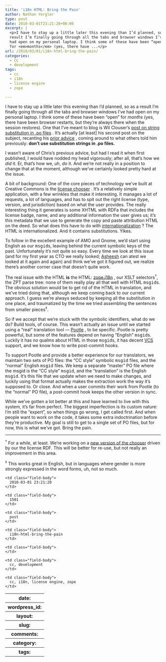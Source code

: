 ```yaml
---
title: 'i18n HTML: Bring the Pain'
author: Nathan Yergler
type: post
date: 2010-03-01T23:21:20+00:00
excerpt: |
  <p>I have to stay up a little later this evening than I’d planned, so as a
  result I’m finally going through all the tabs and browser windows I’ve
  had open on my personal laptop. I think some of these have been “open”
  for <em>months</em> (yes, there have ...</p>
url: /2010/03/01/i18n-html-bring-the-pain/
categories:
  - CC
  - development
tags:
  - cc
  - i18n
  - license engine
  - zope

---
```

I have to stay up a little later this evening than I’d planned, so as a result I’m finally going through all the tabs and browser windows I’ve had open on my personal laptop. I think some of these have been “open” for _months_ (yes, there have been browser restarts, but they’re always there when the session restores). One that I’ve meant to blog is Wil Clouser’s [post on string substitution in .po files][1] . It’s actually [at least] his second post on the subject, recanting his [prior advice][2] , coming around to what others told him previously: **don’t use substitution strings in .po files.**

I wasn’t aware of Chris’s previous advice, but had I read it when first published, I would have nodded my head vigorously; after all, that’s how we _did_ it. Er, that’s how we, uh, _do_ it. And we’re not really in a position to change that at the moment, although we’ve certainly looked pretty hard at the issue.

A bit of background: One of the core pieces of technology we’ve built at Creative Commons is the [license chooser][3] . It’s a relatively simple application, with a few wrinkles that make it interesting. It manages a lot of requests, a lot of languages, and has to spit out the right license (type, version, and jurisdiction) based on what the user provides. The really interesting thing it generates is some <span class="caps">XHTML</span> with RDFa that includes the license badge, name, and any additional information the user gives us; it’s this metadata that we use to generate the copy and paste attribution <span class="caps">HTML</span> on the deed. So what does this have to do with [internationalization][4] ? The <span class="caps">HTML</span> is internationalized. And it contains substitutions. Yikes.

To follow in the excellent example of <span class="caps">AMO</span> and Gnome, we’d start using English as our <tt class="docutils literal">msgid</tt>s, leaving behind the current symbolic keys of the past. Unfortunately it’s not quite so easy. Every time we look at this issue (and for my first year as <span class="caps">CTO</span> we really looked; [Asheesh][5]  can atest we looked at it again and again) and think we’ve got it figured out, we realize there’s another corner case that doesn’t quite work.

The real issue with the <span class="caps">HTML</span> **is** the <span class="caps">HTML</span>: [zope.i18n][6] , our <span class="caps">XSLT</span> selectors<sup>†</sup>, the <span class="caps">ZPT</span> parse tree: none of them really play all that well with <span class="caps">HTML</span> <tt class="docutils literal">msgid</tt>s. The obvious solution would be to get rid of the <span class="caps">HTML</span> in translation, and we’ve tried doing that, although we keep coming back to our current approach. I guess we’re always seduced by keeping all the substitution in one place, and traumatized by the time we tried assembling the sentences from smaller pieces<sup>‡</sup>.

So if we accept that we’re stuck with the symbolic identifiers, what do we do? Build tools, of course. This wasn’t actually an issue until we started using a “real” translation tool — [Pootle][7] , to be specific. Pootle is pretty powerful, but some of the features depend on having “English” <tt class="docutils literal">msgid</tt>s. Luckily it has no qualms about <span class="caps">HTML</span> in those <tt class="docutils literal">msgid</tt>s, it has decent [<span class="caps">VCS</span>][8]  support, and we know how to write post-commit hooks.

To support Pootle and provide a better experience for our translators, we maintain two sets of <span class="caps">PO</span> files: the “<span class="caps">CC</span> style” symbolic <tt class="docutils literal">msgid</tt> files, and the “normal” English <tt class="docutils literal">msgid</tt> files. We keep a separate “master” <span class="caps">PO</span> file where the msgid is the “<span class="caps">CC</span> style” <tt class="docutils literal">msgid</tt>, and the “translation” is the English <tt class="docutils literal">msgid</tt>. It’s this file that we update when we need to make changes, and luckily using that format actually makes the extraction work the way it’s supposed to. Or close. And when a user commits their work from Pootle (to the “normal” <span class="caps">PO</span> file), a post-commit hook keeps the other version in sync.

While we’ve gotten a lot better at this and have learned to live with this system, it’s far from perfect. The biggest imperfection is its custom nature: I’m still the “expert”, so when things go wrong, I get called first. And when people want to work on the code, it takes some extra indoctrination before they’re productive. My goal is still to get to a single set of <span class="caps">PO</span> files, but for now, this is what we’ve got. Bring the pain.

<hr class="docutils" />

<sup>†</sup> For a while, at least. We’re working on a [new version of the chooser][9]  driven by our the license <span class="caps">RDF</span>. This will be better for re-use, but not really an improvement in this area.

<sup>‡</sup> This works great in English, but in languages where gender is more strongly expressed in the word forms, uh, not so much.

<table class="docutils field-list" frame="void" rules="none">
  <col class="field-name" /> <col class="field-body" /> <tr class="field">
    <th class="field-name">
      date:
    </th>

    <td class="field-body">
      2010-03-01 23:21:20
    </td>
  </tr>

  <tr class="field">
    <th class="field-name">
      wordpress_id:
    </th>

    <td class="field-body">
      1501
    </td>
  </tr>

  <tr class="field">
    <th class="field-name">
      layout:
    </th>

    <td class="field-body">
      post
    </td>
  </tr>

  <tr class="field">
    <th class="field-name">
      slug:
    </th>

    <td class="field-body">
      i18n-html-bring-the-pain
    </td>
  </tr>

  <tr class="field">
    <th class="field-name">
      comments:
    </th>

    <td class="field-body">
    </td>
  </tr>

  <tr class="field">
    <th class="field-name">
      category:
    </th>

    <td class="field-body">
      cc, development
    </td>
  </tr>

  <tr class="field">
    <th class="field-name">
      tags:
    </th>

    <td class="field-body">
      cc, i18n, license engine, zope
    </td>
  </tr>
</table>

 [1]: http://micropipes.com/blog/2009/09/01/using-substitution-strings-in-po-files/
 [2]: http://micropipes.com/blog/2007/07/26/ten-tips-for-website-localization/
 [3]: http://creativecommons.org/choose/
 [4]: http://en.wikipedia.org/wiki/Internationalization_and_localization
 [5]: http://asheesh.org/
 [6]: http://pypi.python.org/pypi/zope.i18n
 [7]: http://translate.sourceforge.net/wiki/pootle/index
 [8]: http://en.wikipedia.org/wiki/Revision_control
 [9]: http://code.creativecomons.org/viewgit/cc.engine.git